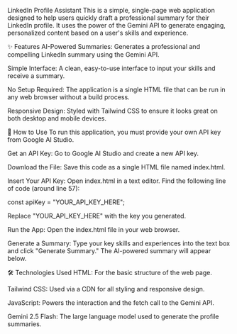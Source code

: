 LinkedIn Profile Assistant
This is a simple, single-page web application designed to help users quickly draft a professional summary for their LinkedIn profile. It uses the power of the Gemini API to generate engaging, personalized content based on a user's skills and experience.

✨ Features
AI-Powered Summaries: Generates a professional and compelling LinkedIn summary using the Gemini API.

Simple Interface: A clean, easy-to-use interface to input your skills and receive a summary.

No Setup Required: The application is a single HTML file that can be run in any web browser without a build process.

Responsive Design: Styled with Tailwind CSS to ensure it looks great on both desktop and mobile devices.

🚀 How to Use
To run this application, you must provide your own API key from Google AI Studio.

Get an API Key: Go to Google AI Studio and create a new API key.

Download the File: Save this code as a single HTML file named index.html.

Insert Your API Key: Open index.html in a text editor. Find the following line of code (around line 57):

const apiKey = "YOUR_API_KEY_HERE";

Replace "YOUR_API_KEY_HERE" with the key you generated.

Run the App: Open the index.html file in your web browser.

Generate a Summary: Type your key skills and experiences into the text box and click "Generate Summary." The AI-powered summary will appear below.

🛠️ Technologies Used
HTML: For the basic structure of the web page.

Tailwind CSS: Used via a CDN for all styling and responsive design.

JavaScript: Powers the interaction and the fetch call to the Gemini API.

Gemini 2.5 Flash: The large language model used to generate the profile summaries.
